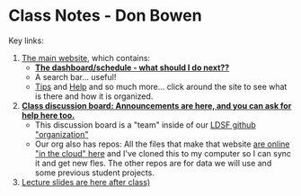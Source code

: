 # Class Notes - Don Bowen
 
Key links:
1. [The main website](https://ledatascifi.github.io), which contains:
   - [**The dashboard/schedule - what should I do next??**](https://ledatascifi.github.io/ledatascifi-2023/content/about/schedule.html)
   - A search bar... useful!
   - [Tips](https://ledatascifi.github.io/ledatascifi-2023/content/about/tips.html) and [Help](https://ledatascifi.github.io/ledatascifi-2023/content/about/help.html) and so much more... click around the site to see what is there and how it is organized.
1. [**Class discussion board: Announcements are here, and you can ask for help here too.**](https://github.com/orgs/LeDataSciFi/teams/classmates-2023)
   - This discussion board is a "team" inside of our [LDSF github "organization"](https://github.com/orgs/LeDataSciFi) 
   - Our org also has repos: All the files that make that website [are online "in the cloud" here](https://github.com/LeDataSciFi/ledatascifi-2023) and I've cloned this to my computer so I can sync it and get new fles. The other repos are for data we will use and some previous student projects. 
1. [Lecture slides are here after class)](https://donbowen.github.io/slides/)
